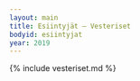 ```yaml
---
layout: main
title: Esiintyjät – Vesteriset
bodyid: esiintyjat
year: 2019
---
```

{% include vesteriset.md %}
